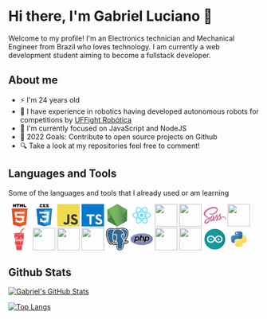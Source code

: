 # Hi there, I'm Gabriel Luciano 👋

Welcome to my profile! I'm an Electronics technician and Mechanical Engineer from Brazil who loves technology. I am currently a web development student aiming to become a fullstack developer.

## About me
- ⚡ I'm 24 years old
- 🤖 I have experience in robotics having developed autonomous robots for competitions by [UFFight Robótica](https://www.instagram.com/uffightrobotica/)
- 🌱 I'm currently focused on JavaScript and NodeJS
- 🥅 2022 Goals: Contribute to open source projects on Github
- 🔍 Take a look at my repositories feel free to comment!

## Languages and Tools
Some of the languages and tools that I already used or am learning

<div>
<img height="45" width="45" src="https://raw.githubusercontent.com/github/explore/80688e429a7d4ef2fca1e82350fe8e3517d3494d/topics/html/html.png" />
<img height="45" width="45" src="https://raw.githubusercontent.com/github/explore/80688e429a7d4ef2fca1e82350fe8e3517d3494d/topics/css/css.png" />
<img height="45" width="45" src="https://raw.githubusercontent.com/github/explore/80688e429a7d4ef2fca1e82350fe8e3517d3494d/topics/javascript/javascript.png" />
<img height="45" width="45" src="https://raw.githubusercontent.com/github/explore/80688e429a7d4ef2fca1e82350fe8e3517d3494d/topics/typescript/typescript.png" />
<img height="45" width="45" src="https://raw.githubusercontent.com/github/explore/80688e429a7d4ef2fca1e82350fe8e3517d3494d/topics/nodejs/nodejs.png" />
<img height="45" width="45" src="https://raw.githubusercontent.com/github/explore/80688e429a7d4ef2fca1e82350fe8e3517d3494d/topics/react/react.png" />
<img height="45" width="45" src="https://cdn.jsdelivr.net/gh/devicons/devicon/icons/nextjs/nextjs-original.svg" />
<img height="45" width="45" src="https://cdn.jsdelivr.net/gh/devicons/devicon/icons/express/express-original.svg" />
<img height="45" width="45" src="https://raw.githubusercontent.com/github/explore/80688e429a7d4ef2fca1e82350fe8e3517d3494d/topics/sass/sass.png" />
<img height="45" width="45" src="https://cdn.jsdelivr.net/gh/devicons/devicon/icons/tailwindcss/tailwindcss-plain.svg" />
<img height="45" width="45" src="https://raw.githubusercontent.com/github/explore/80688e429a7d4ef2fca1e82350fe8e3517d3494d/topics/gulp/gulp.png" />
<img height="45" width="45" src="https://cdn.jsdelivr.net/gh/devicons/devicon/icons/yarn/yarn-original-wordmark.svg" />
<img height="45" width="45" src="https://cdn.jsdelivr.net/gh/devicons/devicon/icons/git/git-original.svg" />
<img height="45" width="45" src="https://cdn.jsdelivr.net/gh/devicons/devicon/icons/mysql/mysql-original-wordmark.svg" />
<img height="45" width="45" src="https://raw.githubusercontent.com/github/explore/80688e429a7d4ef2fca1e82350fe8e3517d3494d/topics/postgresql/postgresql.png" />
<img height="45" width="45" src="https://raw.githubusercontent.com/github/explore/80688e429a7d4ef2fca1e82350fe8e3517d3494d/topics/php/php.png" />
<img height="45" width="45" src="https://icongr.am/devicon/wordpress-plain.svg?size=45&color=currentColor" />
<img height="45" width="45" src="https://cdn.jsdelivr.net/gh/devicons/devicon/icons/cplusplus/cplusplus-original.svg" />
<img height="45" width="45" src="https://raw.githubusercontent.com/github/explore/80688e429a7d4ef2fca1e82350fe8e3517d3494d/topics/arduino/arduino.png" />
<img height="45" width="45" src="https://raw.githubusercontent.com/github/explore/80688e429a7d4ef2fca1e82350fe8e3517d3494d/topics/python/python.png" />
</div>

## Github Stats

[![Gabriel's GitHub Stats](https://gabriel-github-readme-stats.vercel.app/api?username=gabrielluciano&show_icons=true&theme=dracula )](https://github.com/gabrielluciano?tab=repositories)

[![Top Langs](https://gabriel-github-readme-stats.vercel.app/api/top-langs/?username=gabrielluciano&layout=compact&theme=dracula)](https://github.com/gabrielluciano?tab=repositories)
